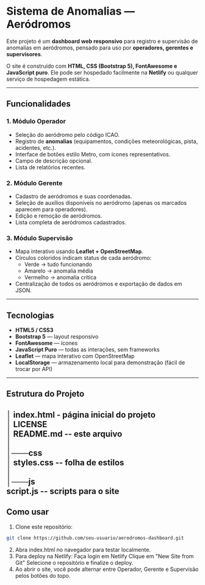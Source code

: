 # Sistema de Anomalias — Aeródromos

Este projeto é um **dashboard web responsivo** para registro e supervisão de anomalias em aeródromos, pensado para uso por **operadores, gerentes e supervisores**.  

O site é construído com **HTML, CSS (Bootstrap 5), FontAwesome e JavaScript puro**. Ele pode ser hospedado facilmente na **Netlify** ou qualquer serviço de hospedagem estática.

---

## Funcionalidades

### 1. Módulo Operador
- Seleção do aeródromo pelo código ICAO.  
- Registro de **anomalias** (equipamentos, condições meteorológicas, pista, acidentes, etc.).  
- Interface de botões estilo Metro, com ícones representativos.  
- Campo de descrição opcional.  
- Lista de relatórios recentes.  

### 2. Módulo Gerente
- Cadastro de aeródromos e suas coordenadas.  
- Seleção de auxílios disponíveis no aeródromo (apenas os marcados aparecem para operadores).  
- Edição e remoção de aeródromos.  
- Lista completa de aeródromos cadastrados.  

### 3. Módulo Supervisão
- Mapa interativo usando **Leaflet + OpenStreetMap**.  
- Círculos coloridos indicam status de cada aeródromo:  
  - Verde → tudo funcionando  
  - Amarelo → anomalia média  
  - Vermelho → anomalia crítica  
- Centralização de todos os aeródromos e exportação de dados em JSON.

---

## Tecnologias
- **HTML5 / CSS3**  
- **Bootstrap 5** — layout responsivo  
- **FontAwesome** — ícones  
- **JavaScript Puro** — todas as interações, sem frameworks  
- **Leaflet** — mapa interativo com OpenStreetMap  
- **LocalStorage** — armazenamento local para demonstração (fácil de trocar por API)

---

## Estrutura do Projeto

│   index.html  -  página inicial do projeto  
│   LICENSE  
│   README.md --  este arquivo  
│  
│───css  
│       styles.css  -- folha de estilos  
│  
│───js  
        script.js  -- scripts para o site  
---

## Como usar

1. Clone este repositório:
```bash
git clone https://github.com/seu-usuario/aerodromos-dashboard.git
```
2. Abra index.html no navegador para testar localmente.
3. Para deploy na Netlify:
Faça login em Netlify
Clique em "New Site from Git"
Selecione o repositório e finalize o deploy.
4. Ao abrir o site, você pode alternar entre Operador, Gerente e Supervisão pelos botões do topo.
